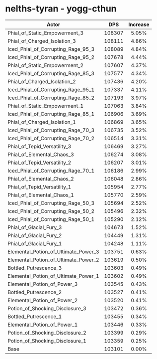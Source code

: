 # nelths-tyran - yogg-cthun
| Actor | DPS | Increase |
|---|:---:|:---:|
|Phial_of_Static_Empowerment_3|108307|5.05%|
|Phial_of_Charged_Isolation_3|108111|4.86%|
|Iced_Phial_of_Corrupting_Rage_95_3|108089|4.84%|
|Iced_Phial_of_Corrupting_Rage_95_2|107678|4.44%|
|Phial_of_Static_Empowerment_2|107607|4.37%|
|Iced_Phial_of_Corrupting_Rage_85_3|107577|4.34%|
|Phial_of_Charged_Isolation_2|107436|4.20%|
|Iced_Phial_of_Corrupting_Rage_95_1|107337|4.11%|
|Iced_Phial_of_Corrupting_Rage_85_2|107193|3.97%|
|Phial_of_Static_Empowerment_1|107063|3.84%|
|Iced_Phial_of_Corrupting_Rage_85_1|106906|3.69%|
|Phial_of_Charged_Isolation_1|106869|3.65%|
|Iced_Phial_of_Corrupting_Rage_70_3|106735|3.52%|
|Iced_Phial_of_Corrupting_Rage_70_2|106514|3.31%|
|Phial_of_Tepid_Versatility_3|106469|3.27%|
|Phial_of_Elemental_Chaos_3|106274|3.08%|
|Phial_of_Tepid_Versatility_2|106207|3.01%|
|Iced_Phial_of_Corrupting_Rage_70_1|106186|2.99%|
|Phial_of_Elemental_Chaos_2|106048|2.86%|
|Phial_of_Tepid_Versatility_1|105954|2.77%|
|Phial_of_Elemental_Chaos_1|105770|2.59%|
|Iced_Phial_of_Corrupting_Rage_50_3|105694|2.52%|
|Iced_Phial_of_Corrupting_Rage_50_2|105496|2.32%|
|Iced_Phial_of_Corrupting_Rage_50_1|105290|2.12%|
|Phial_of_Glacial_Fury_3|104673|1.52%|
|Phial_of_Glacial_Fury_2|104449|1.31%|
|Phial_of_Glacial_Fury_1|104248|1.11%|
|Elemental_Potion_of_Ultimate_Power_3|103751|0.63%|
|Elemental_Potion_of_Ultimate_Power_2|103619|0.50%|
|Bottled_Putrescence_3|103603|0.49%|
|Elemental_Potion_of_Ultimate_Power_1|103602|0.49%|
|Elemental_Potion_of_Power_3|103545|0.43%|
|Bottled_Putrescence_2|103527|0.41%|
|Elemental_Potion_of_Power_2|103520|0.41%|
|Potion_of_Shocking_Disclosure_3|103472|0.36%|
|Bottled_Putrescence_1|103455|0.34%|
|Elemental_Potion_of_Power_1|103446|0.33%|
|Potion_of_Shocking_Disclosure_2|103399|0.29%|
|Potion_of_Shocking_Disclosure_1|103359|0.25%|
|Base|103101|0.00%|
